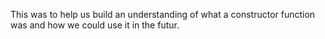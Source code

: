 This was to help us build an understanding of what a constructor function was and how we could use it in the futur.
